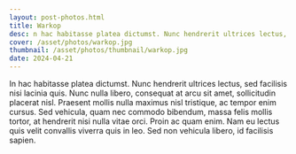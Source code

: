 ```yaml
---
layout: post-photos.html
title: Warkop
desc: n hac habitasse platea dictumst. Nunc hendrerit ultrices lectus, sed facilisis nisi lacinia quis.
cover: /asset/photos/warkop.jpg
thumbnail: /asset/photos/thumbnail/warkop.jpg
date: 2024-04-21
---
```

In hac habitasse platea dictumst. Nunc hendrerit ultrices lectus, sed facilisis nisi lacinia quis. Nunc nulla libero, consequat at arcu sit amet, sollicitudin placerat nisl. Praesent mollis nulla maximus nisl tristique, ac tempor enim cursus. Sed vehicula, quam nec commodo bibendum, massa felis mollis tortor, at hendrerit nisi nulla vitae orci. Proin ac quam enim. Nam eu lectus quis velit convallis viverra quis in leo. Sed non vehicula libero, id facilisis sapien.